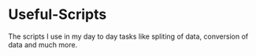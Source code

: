 # Useful-Scripts
The scripts I use in my day to day tasks like spliting of data, conversion of data and much more.
